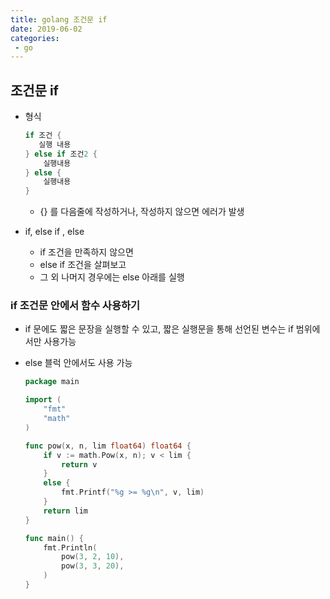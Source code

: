 ```yaml
---
title: golang 조건문 if
date: 2019-06-02
categories:
 - go
---
```






## 조건문 if

  

- 형식

  ```go
  if 조건 {
     실행 내용 
  } else if 조건2 {
      실행내용
  } else {
      실행내용
  }
  ```

  - {} 를 다음줄에 작성하거나, 작성하지 않으면 에러가 발생

- if, else if , else

  - if 조건을 만족하지 않으면
  - else if 조건을 살펴보고
  - 그 외 나머지 경우에는 else 아래를 실행



### if 조건문 안에서 함수 사용하기

- if 문에도 짧은 문장을 실행할 수 있고, 짧은 실행문을 통해 선언된 변수는 if 범위에서만 사용가능

- else 블럭 안에서도 사용 가능

  ```go
  package main
  
  import (
      "fmt"
      "math"
  )
  
  func pow(x, n, lim float64) float64 {
      if v := math.Pow(x, n); v < lim {
          return v
      }
      else {
          fmt.Printf("%g >= %g\n", v, lim)
      }
      return lim
  }
  
  func main() {
      fmt.Println(
          pow(3, 2, 10),
          pow(3, 3, 20),
      )
  }
  ```

  


